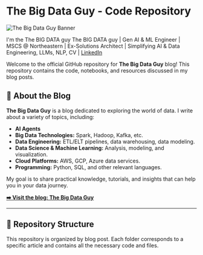 # The Big Data Guy - Code Repository

![The Big Data Guy Banner](https://substackcdn.com/image/fetch/$s_!VU5v!,w_112,h_112,c_fill,f_webp,q_auto:good,fl_progressive:steep/https%3A%2F%2Fsubstack-post-media.s3.amazonaws.com%2Fpublic%2Fimages%2F26fb8184-5e2f-4dee-8cce-b06328f4b572_500x500.png)

I'm the The BIG DATA guy
 The BIG DATA guy | Gen AI & ML Engineer | MSCS @ Northeastern | Ex-Solutions Architect | Simplifying AI & Data Engineering, LLMs, NLP, CV | [LinkedIn](https://www.linkedin.com/in/himalayadua/)

Welcome to the official GitHub repository for **The Big Data Guy** blog! This repository contains the code, notebooks, and resources discussed in my blog posts.

## 📝 About the Blog

**The Big Data Guy** is a blog dedicated to exploring the world of data. I write about a variety of topics, including:

* **AI Agents**
* **Big Data Technologies:** Spark, Hadoop, Kafka, etc.
* **Data Engineering:** ETL/ELT pipelines, data warehousing, data modeling.
* **Data Science & Machine Learning:** Analysis, modeling, and visualization.
* **Cloud Platforms:** AWS, GCP, Azure data services.
* **Programming:** Python, SQL, and other relevant languages.

My goal is to share practical knowledge, tutorials, and insights that can help you in your data journey.

**[➡️ Visit the blog: The Big Data Guy](https://thebigdataguy.substack.com/)**

---

## 📂 Repository Structure

This repository is organized by blog post. Each folder corresponds to a specific article and contains all the necessary code and files.
